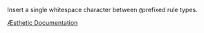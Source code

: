 Insert a single whitespace character between `@`prefixed rule types.


[Æsthetic Documentation](https://æsthetic.dev/rules/global/wrapFraction/)